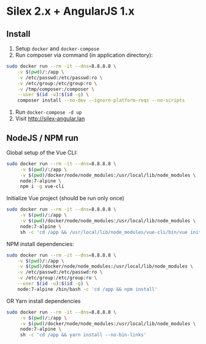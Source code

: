 # Silex 2.x + AngularJS 1.x

## Install

1. Setup `docker` and `docker-compose`
1. Run composer via command (in application directory): 
```bash
sudo docker run --rm -it --dns=8.8.8.8 \
    -v $(pwd)/:/app \
    -v /etc/passwd:/etc/passwd:ro \
    -v /etc/group:/etc/group:ro \
    -v /tmp/composer:/composer \
    --user $(id -u):$(id -g) \
    composer install --no-dev --ignore-platform-reqs --no-scripts
```
1. Run `docker-compose -d up`
1. Visit http://silex-angular.lan

## NodeJS / NPM run

Global setup of the Vue CLI:

```bash
sudo docker run --rm -it --dns=8.8.8.8 \
     -v $(pwd)/:/app \
     -v $(pwd)/docker/node/node_modules:/usr/local/lib/node_modules \
     node:7-alpine \
     npm i -g vue-cli
```

Initialize Vue project (should be run only once)

```bash
sudo docker run --rm -it --dns=8.8.8.8 \
     -v $(pwd)/:/app \
     -v $(pwd)/docker/node/node_modules:/usr/local/lib/node_modules \
     node:7-alpine \
     sh -c 'cd /app && /usr/local/lib/node_modules/vue-cli/bin/vue init webpack-simple ./'
```

NPM install dependencies:

```bash
sudo docker run --rm -it --dns=8.8.8.8 \
    -v $(pwd)/:/app \
    -v $(pwd)/docker/node/node_modules:/usr/local/lib/node_modules \
    -v /etc/passwd:/etc/passwd:ro \
    -v /etc/group:/etc/group:ro \
    --user $(id -u):$(id -g) \
    node:7-alpine /bin/bash -c 'cd /app && npm install'
```

OR Yarn install dependencies

```bash
sudo docker run --rm -it --dns=8.8.8.8 \
     -v $(pwd)/:/app \
     -v $(pwd)/docker/node/node_modules:/usr/local/lib/node_modules \
     node:7-alpine \
     sh -c 'cd /app && yarn install --no-bin-links'
```